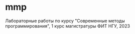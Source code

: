 # mmp

Лабораторные работы по курсу "Современные методы программирования", 1 курс магистратуры ФИТ НГУ, 2023

